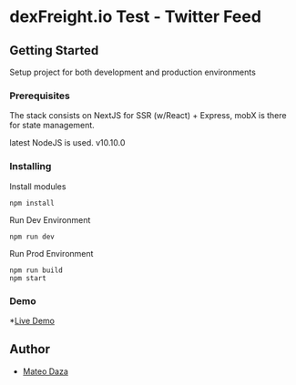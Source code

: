 # dexFreight.io Test - Twitter Feed

## Getting Started

Setup project for both development and production environments

### Prerequisites

The stack consists on NextJS for SSR (w/React) + Express, mobX is there for state management.

latest NodeJS is used. v10.10.0


### Installing

Install modules

```
npm install 
```

Run Dev Environment
```
npm run dev
```

Run Prod Environment
```
npm run build
npm start
```

### Demo
*[Live Demo](http://dexfreight-twfeed.herokuapp.com)

## Author

* [Mateo Daza](https://github.com/mateodaza)

